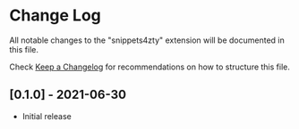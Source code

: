 # Change Log

All notable changes to the "snippets4zty" extension will be documented in this file.

Check [Keep a Changelog](http://keepachangelog.com/) for recommendations on how to structure this file.

## [0.1.0] - 2021-06-30

- Initial release